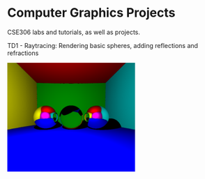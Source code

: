 # Computer Graphics Projects

CSE306 labs and tutorials, as well as projects. 



TD1 - Raytracing: Rendering basic spheres, adding reflections and refractions

<p>
  <img src="https://github.com/mariabrbz/computer-graphics-projects/blob/master/TD1_images/refraction.png" height="250">
</p>
